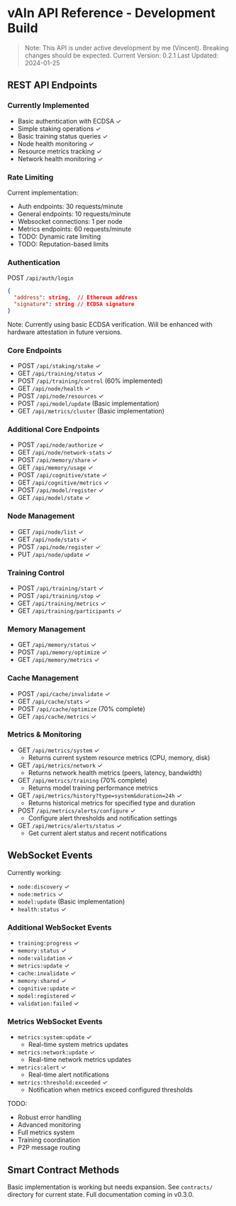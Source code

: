 # vAIn API Reference - Development Build

> Note: This API is under active development by me (Vincent). Breaking changes should be expected.
> Current Version: 0.2.1
> Last Updated: 2024-01-25

## REST API Endpoints

### Currently Implemented
- Basic authentication with ECDSA ✓
- Simple staking operations ✓
- Basic training status queries ✓
- Node health monitoring ✓
- Resource metrics tracking ✓
- Network health monitoring ✓

### Rate Limiting
Current implementation:
- Auth endpoints: 30 requests/minute
- General endpoints: 10 requests/minute
- Websocket connections: 1 per node
- Metrics endpoints: 60 requests/minute
- TODO: Dynamic rate limiting
- TODO: Reputation-based limits

### Authentication
POST `/api/auth/login`
```json
{
  "address": string,  // Ethereum address
  "signature": string // ECDSA signature
}
```
Note: Currently using basic ECDSA verification. Will be enhanced with hardware attestation in future versions.

### Core Endpoints
- POST `/api/staking/stake` ✓
- GET `/api/training/status` ✓
- POST `/api/training/control` (60% implemented)
- GET `/api/node/health` ✓
- POST `/api/node/resources` ✓
- POST `/api/model/update` (Basic implementation)
- GET `/api/metrics/cluster` (Basic implementation)

### Additional Core Endpoints
- POST `/api/node/authorize` ✓
- GET `/api/node/network-stats` ✓
- POST `/api/memory/share` ✓
- GET `/api/memory/usage` ✓
- POST `/api/cognitive/state` ✓
- GET `/api/cognitive/metrics` ✓
- POST `/api/model/register` ✓
- GET `/api/model/state` ✓

### Node Management
- GET `/api/node/list` ✓
- GET `/api/node/stats` ✓
- POST `/api/node/register` ✓
- PUT `/api/node/update` ✓

### Training Control
- POST `/api/training/start` ✓
- POST `/api/training/stop` ✓
- GET `/api/training/metrics` ✓
- GET `/api/training/participants` ✓

### Memory Management 
- GET `/api/memory/status` ✓
- POST `/api/memory/optimize` ✓
- GET `/api/memory/metrics` ✓

### Cache Management
- POST `/api/cache/invalidate` ✓
- GET `/api/cache/stats` ✓
- POST `/api/cache/optimize` (70% complete)
- GET `/api/cache/metrics` ✓

### Metrics & Monitoring
- GET `/api/metrics/system` ✓
  - Returns current system resource metrics (CPU, memory, disk)
- GET `/api/metrics/network` ✓
  - Returns network health metrics (peers, latency, bandwidth)
- GET `/api/metrics/training` (70% complete)
  - Returns model training performance metrics
- GET `/api/metrics/history?type=system&duration=24h` ✓
  - Returns historical metrics for specified type and duration
- POST `/api/metrics/alerts/configure` ✓
  - Configure alert thresholds and notification settings
- GET `/api/metrics/alerts/status` ✓
  - Get current alert status and recent notifications

## WebSocket Events

Currently working:
- `node:discovery` ✓
- `node:metrics` ✓
- `model:update` (Basic implementation)
- `health:status` ✓

### Additional WebSocket Events
- `training:progress` ✓
- `memory:status` ✓
- `node:validation` ✓
- `metrics:update` ✓
- `cache:invalidate` ✓
- `memory:shared` ✓
- `cognitive:update` ✓
- `model:registered` ✓
- `validation:failed` ✓

### Metrics WebSocket Events
- `metrics:system:update` ✓
  - Real-time system metrics updates
- `metrics:network:update` ✓
  - Real-time network metrics updates
- `metrics:alert` ✓
  - Real-time alert notifications
- `metrics:threshold:exceeded` ✓
  - Notification when metrics exceed configured thresholds

TODO:
- Robust error handling
- Advanced monitoring
- Full metrics system
- Training coordination
- P2P message routing

## Smart Contract Methods

Basic implementation is working but needs expansion. See `contracts/` directory for current state.
Full documentation coming in v0.3.0.
